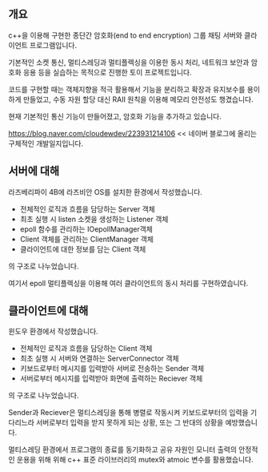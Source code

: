 개요
---------
c++을 이용해 구현한 종단간 암호화(end to end encryption) 그룹 채팅 서버와 클라이언트 프로그램입니다.

기본적인 소켓 통신, 멀티스레딩과 멀티플렉싱을 이용한 동시 처리, 네트워크 보안과 암호화 응용 등을 실습하는 목적으로 진행한 토이 프로젝트입니다.

코드를 구현할 때는 객체지향을 적극 활용해서 기능을 분리하고 확장과 유지보수를 용이하게 만들었고, 수동 자원 할당 대신 RAII 원칙을 이용해 메모리 안전성도 챙겼습니다.

현재 기본적인 통신 기능이 만들어졌고, 암호화 기능을 추가하고 있습니다.

https://blog.naver.com/cloudewdev/223931214106 << 네이버 블로그에 올리는 구체적인 개발일지입니다.

서버에 대해
--------
라즈베리파이 4B에 라즈비안 OS를 설치한 환경에서 작성했습니다.

- 전체적인 로직과 흐름을 담당하는 Server 객체
 - 최초 실행 시 listen 소켓을 생성하는 Listener 객체
 - epoll 함수를 관리하는 IOepollManager객체
 - Client 객체를 관리하는 ClientManager 객체
  - 클라이언트에 대한 정보를 담는 Client 객체

의 구조로 나누었습니다.

여기서 epoll 멀티플렉싱을 이용해 여러 클라이언트의 동시 처리를 구현하였습니다.

클라이언트에 대해
------
윈도우 환경에서 작성했습니다.

- 전체적인 로직과 흐름을 담당하는 Client 객체
 - 최초 실행 시 서버와 연결하는 ServerConnector 객체
 - 키보드로부터 메시지를 입력받아 서버로 전송하는 Sender 객체
 - 서버로부터 메시지를 입력받아 화면에 출력하는 Reciever 객체

의 구조로 나누었습니다.

Sender과 Reciever은 멀티스레딩을 통해 병렬로 작동시켜 키보드로부터의 입력을 기다리느라 서버로부터 입력을 받지 못하게 되는 상황, 또는 그 반대의 상황을 예방했습니다.

멀티스레딩 환경에서 프로그램의 종료를 동기화하고 공유 자원인 모니터 출력의 안정적인 운용을 위해 위해 c++ 표준 라이브러리의 mutex와 atmoic 변수를 활용했습니다.

